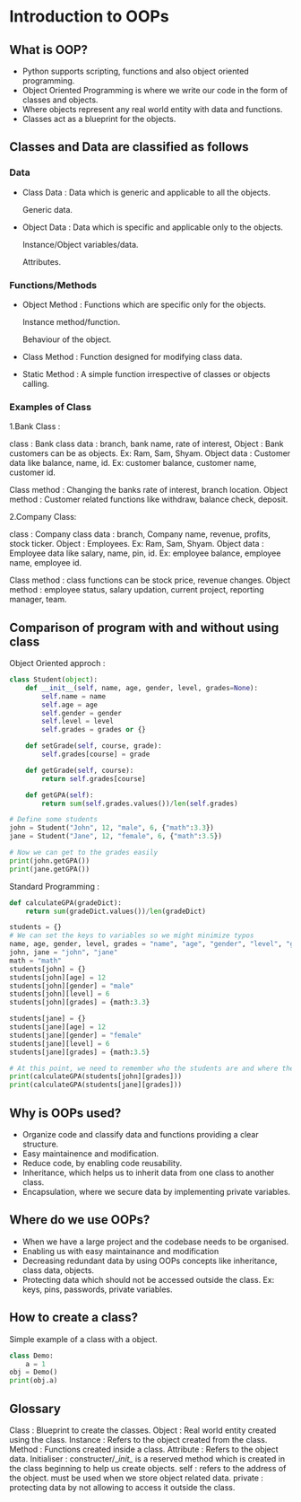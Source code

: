 # Introduction to OOPs

## What is OOP?

* Python supports scripting, functions and also object oriented programming.
* Object Oriented Programming is where we write our code in the form of classes and objects.
* Where objects represent any real world entity with data and functions.
* Classes act as a blueprint for the objects.

## Classes and Data are classified as follows

### Data

* Class Data : Data which is generic and applicable to all the objects.

  Generic data.

* Object Data : Data which is specific and applicable only to the objects.

  Instance/Object variables/data.

  Attributes.

### Functions/Methods

* Object Method : Functions which are specific only for the objects.

  Instance method/function.

  Behaviour of the object.

* Class Method : Function designed for modifying class data.
* Static Method : A simple function irrespective of classes or objects calling.

### Examples of Class

1.Bank Class :

class : Bank class data : branch, bank name, rate of interest, Object : Bank customers can be as objects. Ex: Ram, Sam, Shyam. Object data : Customer data like balance, name, id. Ex: customer balance, customer name, customer id.

Class method : Changing the banks rate of interest, branch location. Object method : Customer related functions like withdraw, balance check, deposit.

2.Company Class:

class : Company class data : branch, Company name, revenue, profits, stock ticker. Object : Employees. Ex: Ram, Sam, Shyam. Object data : Employee data like salary, name, pin, id. Ex: employee balance, employee name, employee id.

Class method : class functions can be stock price, revenue changes. Object method : employee status, salary updation, current project, reporting manager, team.

## Comparison of program with and without using class

Object Oriented approch :

```python
class Student(object):
    def __init__(self, name, age, gender, level, grades=None):
        self.name = name
        self.age = age
        self.gender = gender
        self.level = level
        self.grades = grades or {}

    def setGrade(self, course, grade):
        self.grades[course] = grade

    def getGrade(self, course):
        return self.grades[course]

    def getGPA(self):
        return sum(self.grades.values())/len(self.grades)

# Define some students
john = Student("John", 12, "male", 6, {"math":3.3})
jane = Student("Jane", 12, "female", 6, {"math":3.5})

# Now we can get to the grades easily
print(john.getGPA())
print(jane.getGPA())
```

Standard Programming :

```python
def calculateGPA(gradeDict):
    return sum(gradeDict.values())/len(gradeDict)

students = {}
# We can set the keys to variables so we might minimize typos
name, age, gender, level, grades = "name", "age", "gender", "level", "grades"
john, jane = "john", "jane"
math = "math"
students[john] = {}
students[john][age] = 12
students[john][gender] = "male"
students[john][level] = 6
students[john][grades] = {math:3.3}

students[jane] = {}
students[jane][age] = 12
students[jane][gender] = "female"
students[jane][level] = 6
students[jane][grades] = {math:3.5}

# At this point, we need to remember who the students are and where the grades are stored. Not a huge deal, but avoided by OOP.
print(calculateGPA(students[john][grades]))
print(calculateGPA(students[jane][grades]))
```

## Why is OOPs used?

* Organize code and classify data and functions providing a clear structure.
* Easy maintainence and modification.
* Reduce code, by enabling code reusability.
* Inheritance, which helps us to inherit data from one class to another class.
* Encapsulation, where we secure data by implementing private variables.

## Where do we use OOPs?

* When we have a large project and the codebase needs to be organised.
* Enabling us with easy maintainance and modification
* Decreasing redundant data by using OOPs concepts like inheritance, class data, objects.
* Protecting data which should not be accessed outside the class. Ex: keys, pins, passwords, private variables.

## How to create a class?

Simple example of a class with a object.

```python
class Demo:
    a = 1
obj = Demo()
print(obj.a)
```

## Glossary

Class : Blueprint to create the classes. Object : Real world entity created using the class. Instance : Refers to the object created from the class. Method : Functions created inside a class. Attribute : Refers to the object data. Initialiser : constructer/\__init\__ is a reserved method which is created in the class beginning to help us create objects. self : refers to the address of the object. must be used when we store object related data. private : protecting data by not allowing to access it outside the class.

